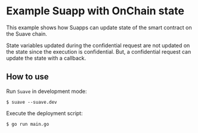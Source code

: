 
# Example Suapp with OnChain state

This example shows how Suapps can update state of the smart contract on the Suave chain.

State variables updated during the confidential request are not updated on the state since the execution is confidential. But, a confidential request can update the state with a callback.

## How to use

Run `Suave` in development mode:

```
$ suave --suave.dev
```

Execute the deployment script:

```
$ go run main.go
```
